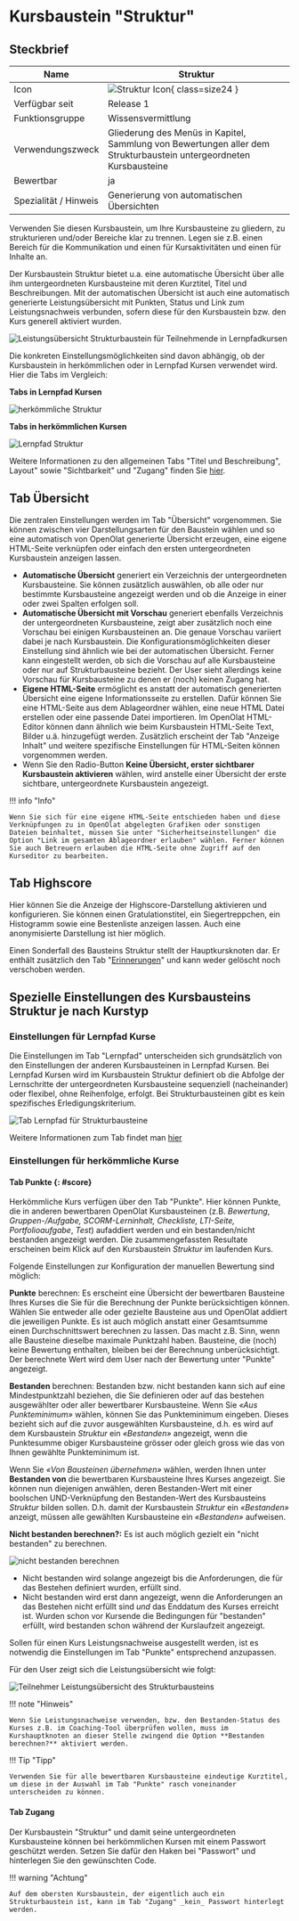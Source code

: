 # Kursbaustein "Struktur"

## Steckbrief

Name | Struktur
---------|----------
Icon | ![Struktur Icon](assets/structure.png){ class=size24  }
Verfügbar seit | Release 1
Funktionsgruppe | Wissensvermittlung
Verwendungszweck | Gliederung des Menüs in Kapitel, Sammlung von Bewertungen aller dem Strukturbaustein untergeordneten Kursbausteine 
Bewertbar | ja
Spezialität / Hinweis | Generierung von automatischen Übersichten 


Verwenden Sie diesen Kursbaustein, um Ihre Kursbausteine zu gliedern, zu strukturieren und/oder Bereiche klar zu trennen. Legen sie z.B. einen Bereich für die Kommunikation und einen für Kursaktivitäten und einen für Inhalte an. 

Der Kursbaustein Struktur bietet u.a. eine automatische Übersicht über alle ihm untergeordneten Kursbausteine mit deren Kurztitel, Titel und Beschreibungen. Mit der automatischen Übersicht ist auch eine automatisch generierte Leistungsübersicht mit Punkten, Status und Link zum Leistungsnachweis verbunden, sofern diese für den Kursbaustein bzw. den Kurs generell aktiviert wurden. 

![Leistungsübersicht Strukturbaustein für Teilnehmende in Lernpfadkursen](assets/Leistungsuebersicht_Struktur_Lernpfad1.png)

Die konkreten Einstellungsmöglichkeiten sind davon abhängig, ob der Kursbaustein in herkömmlichen oder in Lernpfad Kursen verwendet wird. Hier die Tabs im Vergleich: 

**Tabs in Lernpfad Kursen**

![herkömmliche Struktur](assets/Struktur_herkoemmlich.png)

**Tabs in herkömmlichen Kursen**

![Lernpfad Struktur](assets/Struktur_Lernpfad.png)

Weitere Informationen zu den allgemeinen Tabs "Titel und Beschreibung", Layout" sowie "Sichtbarkeit" und "Zugang" finden Sie [hier](../learningresources/General_Configuration_of_Course_Elements.de.md).

## Tab Übersicht

Die zentralen Einstellungen werden im Tab "Übersicht" vorgenommen. Sie können zwischen vier Darstellungsarten für den Baustein wählen und so eine automatisch von OpenOlat generierte Übersicht erzeugen, eine eigene HTML-Seite verknüpfen oder einfach den ersten untergeordneten Kursbaustein anzeigen lassen.

  * **Automatische Übersicht** generiert ein Verzeichnis der untergeordneten Kursbausteine. Sie können zusätzlich auswählen, ob alle oder nur bestimmte Kursbausteine angezeigt werden und ob die Anzeige in einer oder zwei Spalten erfolgen soll.
  * **Automatische Übersicht mit Vorschau** generiert ebenfalls Verzeichnis der untergeordneten Kursbausteine, zeigt aber zusätzlich noch eine Vorschau bei einigen Kursbausteinen an. Die genaue Vorschau variiert dabei je nach Kursbaustein. Die Konfigurationsmöglichkeiten dieser Einstellung sind ähnlich wie bei der automatischen Übersicht. Ferner kann eingestellt werden, ob sich die Vorschau auf alle Kursbausteine oder nur auf Strukturbausteine bezieht. Der User sieht allerdings keine Vorschau für Kursbausteine zu denen er (noch) keinen Zugang hat.
  * **Eigene HTML-Seite** ermöglicht es anstatt der automatisch generierten Übersicht eine eigene Informationsseite zu erstellen. Dafür können Sie eine HTML-Seite aus dem Ablageordner wählen, eine neue HTML Datei erstellen oder eine passende Datei importieren. Im OpenOlat HTML-Editor können dann ähnlich wie beim Kursbaustein HTML-Seite Text, Bilder u.ä. hinzugefügt werden. Zusätzlich erscheint der Tab "Anzeige Inhalt" und weitere spezifische Einstellungen für HTML-Seiten können vorgenommen werden.  
  * Wenn Sie den Radio-Button **Keine Übersicht, erster sichtbarer Kursbaustein aktivieren** wählen, wird anstelle einer Übersicht der erste sichtbare, untergeordnete Kursbaustein angezeigt. 


!!! info "Info"

    Wenn Sie sich für eine eigene HTML-Seite entschieden haben und diese Verknüpfungen zu in OpenOlat abgelegten Grafiken oder sonstigen Dateien beinhaltet, müssen Sie unter "Sicherheitseinstellungen" die Option "Link im gesamten Ablageordner erlauben" wählen. Ferner können Sie auch Betreuern erlauben die HTML-Seite ohne Zugriff auf den Kurseditor zu bearbeiten.

## Tab Highscore

Hier können Sie die Anzeige der Highscore-Darstellung aktivieren und konfigurieren. Sie können einen Gratulationstitel, ein Siegertreppchen, ein Histogramm sowie eine Bestenliste anzeigen lassen. Auch eine anonymisierte Darstellung ist hier möglich.

Einen Sonderfall des Bausteins Struktur stellt der Hauptkursknoten dar. Er enthält zusätzlich den Tab "[Erinnerungen](../learningresources/Course_Reminders.de.md)" und kann weder gelöscht noch verschoben werden.

## Spezielle Einstellungen des Kursbausteins Struktur je nach Kurstyp

### Einstellungen für Lernpfad Kurse

Die Einstellungen im Tab "Lernpfad" unterscheiden sich grundsätzlich von den Einstellungen der anderen Kursbausteinen in Lernpfad Kursen. Bei Lernpfad Kursen wird im Kursbaustein Struktur definiert ob die Abfolge der Lernschritte der untergeordneten Kursbausteine sequenziell (nacheinander) oder flexibel, ohne Reihenfolge, erfolgt. Bei Strukturbausteinen gibt es kein spezifisches Erledigungskriterium.

![Tab Lernpfad für Strukturbausteine](assets/Tab_Lernpfad.png)

Weitere Informationen zum Tab findet man [hier](../learningresources/Learning_path_course_Course_editor.de.md) 

### Einstellungen für herkömmliche Kurse

#### Tab Punkte   {: #score}

Herkömmliche Kurs verfügen über den Tab "Punkte". Hier können Punkte, die in anderen bewertbaren OpenOlat Kursbausteinen (z.B.  _Bewertung_, _Gruppen-/Aufgabe, SCORM-Lerninhalt, Checkliste, LTI-Seite, Portfolioaufgabe_, _Test_) aufaddiert werden und ein bestanden/nicht bestanden angezeigt werden. Die zusammengefassten Resultate erscheinen beim Klick auf den Kursbaustein _Struktur_ im laufenden Kurs.

Folgende Einstellungen zur Konfiguration der manuellen Bewertung sind möglich:

 **Punkte** berechnen: Es erscheint eine Übersicht der bewertbaren Bausteine Ihres Kurses die Sie für die Berechnung der Punkte berücksichtigen können. Wählen Sie entweder alle oder gezielte Bausteine aus und OpenOlat addiert die jeweiligen Punkte. Es ist auch möglich anstatt einer Gesamtsumme einen Durchschnittswert berechnen zu lassen. Das macht z.B. Sinn, wenn alle Bausteine dieselbe maximale Punktzahl haben. Bausteine, die (noch) keine Bewertung enthalten, bleiben bei der Berechnung unberücksichtigt. Der berechnete Wert wird dem User nach der Bewertung unter "Punkte" angezeigt.

 **Bestanden** berechnen: Bestanden bzw. nicht bestanden kann sich auf eine Mindestpunktzahl beziehen, die Sie definieren oder auf das bestehen ausgewählter oder aller bewertbarer Kursbausteine. Wenn Sie _«Aus Punkteminimum»_ wählen, können Sie das Punkteminimum eingeben. Dieses bezieht sich auf die zuvor ausgewählten Kursbausteine, d.h. es wird auf dem Kursbaustein _Struktur_ ein _«Bestanden»_ angezeigt, wenn die Punktesumme obiger Kursbausteine grösser oder gleich gross wie das von Ihnen gewählte Punkteminimum ist.

Wenn Sie _«Von Bausteinen übernehmen»_ wählen, werden Ihnen unter **Bestanden von** die bewertbaren Kursbausteine Ihres Kurses angezeigt. Sie können nun diejenigen anwählen, deren Bestanden-Wert mit einer boolschen UND-Verknüpfung den Bestanden-Wert des Kursbausteins _Struktur_ bilden sollen. D.h. damit der Kursbaustein _Struktur_ ein _«Bestanden»_ anzeigt, müssen alle gewählten Kursbausteine ein _«Bestanden»_ aufweisen.

**Nicht bestanden berechnen?:** Es ist auch möglich gezielt ein "nicht bestanden" zu berechnen.

![nicht bestanden berechnen](assets/nicht_bestanden_berechnen.png)

  * Nicht bestanden wird solange angezeigt bis die Anforderungen, die für das Bestehen definiert wurden, erfüllt sind.
  * Nicht bestanden wird erst dann angezeigt, wenn die Anforderungen an das Bestehen nicht erfüllt sind _und_ das Enddatum des Kurses erreicht ist. Wurden schon vor Kursende die Bedingungen für "bestanden" erfüllt, wird bestanden schon während der Kurslaufzeit angezeigt.

Sollen für einen Kurs Leistungsnachweise ausgestellt werden, ist es notwendig die Einstellungen im Tab "Punkte" entsprechend anzupassen.

Für den User zeigt sich die Leistungsübersicht wie folgt:

![Teilnehmer Leistungsübersicht des Strukturbausteins](assets/Leistungsuebersicht_Struktur_herkoemmlich.png)

!!! note "Hinweis"

    Wenn Sie Leistungsnachweise verwenden, bzw. den Bestanden-Status des Kurses z.B. im Coaching-Tool überprüfen wollen, muss im Kurshauptknoten an dieser Stelle zwingend die Option **Bestanden berechnen?** aktiviert werden.

!!! Tip "Tipp"

    Verwenden Sie für alle bewertbaren Kursbausteine eindeutige Kurztitel, um diese in der Auswahl im Tab "Punkte" rasch voneinander unterscheiden zu können.

#### Tab Zugang

Der Kursbaustein "Struktur" und damit seine untergeordneten Kursbausteine können bei herkömmlichen Kursen mit einem Passwort geschützt werden. Setzen Sie dafür den Haken bei "Passwort" und hinterlegen Sie den gewünschten Code. 

!!! warning "Achtung"

    Auf dem obersten Kursbaustein, der eigentlich auch ein Strukturbaustein ist, kann im Tab "Zugang" _kein_ Passwort hinterlegt werden.


